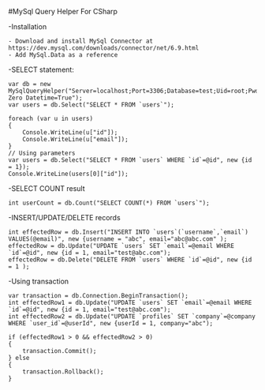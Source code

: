 #MySql Query Helper For CSharp

-Installation

	- Download and install MySql Connector at https://dev.mysql.com/downloads/connector/net/6.9.html
	- Add MySql.Data as a reference

-SELECT statement:

	var db = new MySqlQueryHelper("Server=localhost;Port=3306;Database=test;Uid=root;Pwd=;charset=utf8;Convert Zero Datetime=True");
    var users = db.Select("SELECT * FROM `users`");

    foreach (var u in users)
    {
		Console.WriteLine(u["id"]);
        Console.WriteLine(u["email"]);
    }
	// Using parameters
	var users = db.Select("SELECT * FROM `users` WHERE `id`=@id", new {id = 1});
	Console.WriteLine(users[0]["id"]);

-SELECT COUNT result

	int userCount = db.Count("SELECT COUNT(*) FROM `users`");

-INSERT/UPDATE/DELETE records

	int effectedRow = db.Insert("INSERT INTO `users`(`username`,`email`) VALUES(@email)", new {username = "abc", email="abc@abc.com" );
	effectedRow = db.Update("UPDATE `users` SET `email`=@email WHERE `id`=@id", new {id = 1, email="test@abc.com");
	effectedRow = db.Delete("DELETE FROM `users` WHERE `id`=@id", new {id = 1 );

-Using transaction

	var transaction = db.Connection.BeginTransaction();  
	int effectedRow1 = db.Update("UPDATE `users` SET `email`=@email WHERE `id`=@id", new {id = 1, email="test@abc.com");
	int effectedRow2 = db.Update("UPDATE `profiles` SET `company`=@company WHERE `user_id`=@userId", new {userId = 1, company="abc");
	
	if (effectedRow1 > 0 && effectedRow2 > 0)
	{
		transaction.Commit();	
	} else 
	{
		transaction.Rollback();
	}

	
